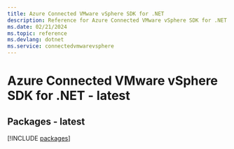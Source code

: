 ```yaml
---
title: Azure Connected VMware vSphere SDK for .NET
description: Reference for Azure Connected VMware vSphere SDK for .NET
ms.date: 02/21/2024
ms.topic: reference
ms.devlang: dotnet
ms.service: connectedvmwarevsphere
---
```

# Azure Connected VMware vSphere SDK for .NET - latest
## Packages - latest
[!INCLUDE [packages](connected-vmware-vsphere-index.md)]